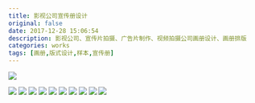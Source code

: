 ```yaml
---
title: 影视公司宣传册设计
original: false
date: 2017-12-28 15:06:54
description: 影视公司、宣传片拍摄、广告片制作、视频拍摄公司画册设计、画册排版
categories: works
tags: [画册,版式设计,样本,宣传册]
---
```

![](/images/futurers-brochures-renderings_by-tyrionyu.jpg)
<!--more-->
![](/images/futurers-brochures-front-and-back-covers_by-tyrionyu.jpg)
![](/images/futurers-brochures-inside-pages-03_by-tyrionyu.jpg)
![](/images/futurers-brochures-inside-pages-04_by-tyrionyu.jpg)
![](/images/futurers-brochures-inside-pages-05_by-tyrionyu.jpg)
![](/images/futurers-brochures-inside-pages-06_by-tyrionyu.jpg)
![](/images/futurers-brochures-inside-pages-07_by-tyrionyu.jpg)
![](/images/futurers-brochures-inside-pages-08_by-tyrionyu.jpg)
![](/images/futurers-brochures-inside-pages-09_by-tyrionyu.jpg)
![](/images/futurers-brochures-inside-pages-10_by-tyrionyu.jpg)
![](/images/futurers-brochures-inside-pages-11_by-tyrionyu.jpg)